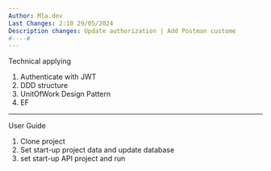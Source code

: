 ```yaml
---
Author: Mla.dev
Last Changes: 2:10 29/05/2024
Description changes: Update authorization | Add Postman custome
#----#
---
```


Technical applying

1. Authenticate with JWT
2. DDD structure
3. UnitOfWork Design Pattern
4. EF

---

User Guide

1. Clone project
2. Set start-up project data and update database
3. set start-up API project and run
